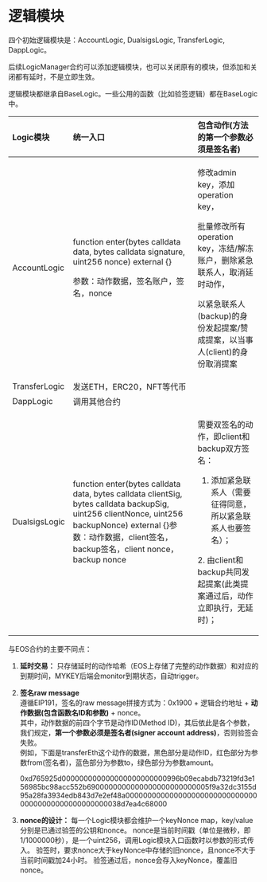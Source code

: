 # 逻辑模块

四个初始逻辑模块是：AccountLogic, DualsigsLogic, TransferLogic, DappLogic。

后续LogicManager合约可以添加逻辑模块，也可以关闭原有的模块，但添加和关闭都有延时，不是立即生效。

逻辑模块都继承自BaseLogic。一些公用的函数（比如验签逻辑）都在BaseLogic中。

<table>
  <thead>
    <tr>
      <th style="text-align:left">Logic&#x6A21;&#x5757;</th>
      <th style="text-align:left">&#x7EDF;&#x4E00;&#x5165;&#x53E3;</th>
      <th style="text-align:left">&#x5305;&#x542B;&#x52A8;&#x4F5C;(&#x65B9;&#x6CD5;&#x7684;&#x7B2C;&#x4E00;&#x4E2A;&#x53C2;&#x6570;&#x5FC5;&#x987B;&#x662F;&#x7B7E;&#x540D;&#x8005;)</th>
    </tr>
  </thead>
  <tbody>
    <tr>
      <td style="text-align:left">AccountLogic</td>
      <td style="text-align:left">
        <p>function enter(bytes calldata data, bytes calldata signature, uint256
          nonce) external {}</p>
        <p>&#x53C2;&#x6570;&#xFF1A;&#x52A8;&#x4F5C;&#x6570;&#x636E;&#xFF0C;&#x7B7E;&#x540D;&#x8D26;&#x6237;&#xFF0C;&#x7B7E;&#x540D;&#xFF0C;nonce</p>
      </td>
      <td style="text-align:left">
        <p>&#x4FEE;&#x6539;admin key&#xFF0C;&#x6DFB;&#x52A0;operation key&#xFF0C;</p>
        <p>&#x6279;&#x91CF;&#x4FEE;&#x6539;&#x6240;&#x6709;operation key&#xFF0C;&#x51BB;&#x7ED3;/&#x89E3;&#x51BB;&#x8D26;&#x6237;&#xFF0C;&#x5220;&#x9664;&#x7D27;&#x6025;&#x8054;&#x7CFB;&#x4EBA;&#xFF0C;&#x53D6;&#x6D88;&#x5EF6;&#x65F6;&#x52A8;&#x4F5C;&#xFF0C;</p>
        <p>&#x4EE5;&#x7D27;&#x6025;&#x8054;&#x7CFB;&#x4EBA;(backup)&#x7684;&#x8EAB;&#x4EFD;&#x53D1;&#x8D77;&#x63D0;&#x6848;/&#x8D5E;&#x6210;&#x63D0;&#x6848;&#xFF0C;&#x4EE5;&#x5F53;&#x4E8B;&#x4EBA;(client)&#x7684;&#x8EAB;&#x4EFD;&#x53D6;&#x6D88;&#x63D0;&#x6848;</p>
      </td>
    </tr>
    <tr>
      <td style="text-align:left">TransferLogic</td>
      <td style="text-align:left">&#x53D1;&#x9001;ETH&#xFF0C;ERC20&#xFF0C;NFT&#x7B49;&#x4EE3;&#x5E01;</td>
      <td
      style="text-align:left"></td>
    </tr>
    <tr>
      <td style="text-align:left">DappLogic</td>
      <td style="text-align:left">&#x8C03;&#x7528;&#x5176;&#x4ED6;&#x5408;&#x7EA6;</td>
      <td style="text-align:left"></td>
    </tr>
    <tr>
      <td style="text-align:left">DualsigsLogic</td>
      <td style="text-align:left">function enter(bytes calldata data, bytes calldata clientSig, bytes calldata
        backupSig, uint256 clientNonce, uint256 backupNonce) external {}&#x53C2;&#x6570;&#xFF1A;&#x52A8;&#x4F5C;&#x6570;&#x636E;&#xFF0C;client&#x7B7E;&#x540D;&#xFF0C;backup&#x7B7E;&#x540D;&#xFF0C;client
        nonce&#xFF0C;backup nonce</td>
      <td style="text-align:left">
        <p>&#x9700;&#x8981;&#x53CC;&#x7B7E;&#x540D;&#x7684;&#x52A8;&#x4F5C;&#xFF0C;&#x5373;client&#x548C;backup&#x53CC;&#x65B9;&#x7B7E;&#x540D;&#xFF1A;</p>
        <ol>
          <li>&#x6DFB;&#x52A0;&#x7D27;&#x6025;&#x8054;&#x7CFB;&#x4EBA;&#xFF08;&#x9700;&#x8981;&#x5F81;&#x5F97;&#x540C;&#x610F;&#xFF0C;&#x6240;&#x4EE5;&#x7D27;&#x6025;&#x8054;&#x7CFB;&#x4EBA;&#x4E5F;&#x8981;&#x7B7E;&#x540D;&#xFF09;&#xFF1B;</li>
        </ol>
        <p>2. &#x7531;client&#x548C;backup&#x5171;&#x540C;&#x53D1;&#x8D77;&#x63D0;&#x6848;(&#x6B64;&#x7C7B;&#x63D0;&#x6848;&#x901A;&#x8FC7;&#x540E;&#xFF0C;&#x52A8;&#x4F5C;&#x7ACB;&#x5373;&#x6267;&#x884C;&#xFF0C;&#x65E0;&#x5EF6;&#x65F6;)&#xFF1B;</p>
      </td>
    </tr>
  </tbody>
</table>

与EOS合约的主要不同点：

1. **延时交易：** 只存储延时的动作哈希（EOS上存储了完整的动作数据）和对应的到期时间，MYKEY后端会monitor到期状态，自动trigger。
2. **签名raw message**  
   遵循EIP191，签名的raw message拼接方式为：0x1900 + 逻辑合约地址 + **动作数据\(包含函数名ID和参数\)** + nonce。  
   其中，动作数据的前四个字节是动作ID\(Method ID\)，其后依此是各个参数，我们规定，**第一个参数必须是签名者\(signer account address\)**，否则验签会失败。  
   例如，下面是transferEth这个动作的数据，黑色部分是动作ID，红色部分为参数from\(签名者\)，蓝色部分为参数to，绿色部分为参数amount。

   0xd765925d000000000000000000000000996b09ecabdb73219fd3e156985bc98acc552b6900000000000000000000000005f9a32dc3155d95a28fa3934edb843d7e2ef48a00000000000000000000000000000000000000000000000000038d7ea4c68000

3. **nonce的设计：** 每一个Logic模块都会维护一个keyNonce map，key/value分别是已通过验签的公钥和nonce。 nonce是当前时间戳（单位是微秒，即1/1000000秒），是一个uint256，调用Logic模块入口函数时以参数的形式传入。 验签时，要求nonce大于keyNonce中存储的旧nonce，且nonce不大于当前时间戳加24小时。 验签通过后，nonce会存入keyNonce，覆盖旧nonce。

